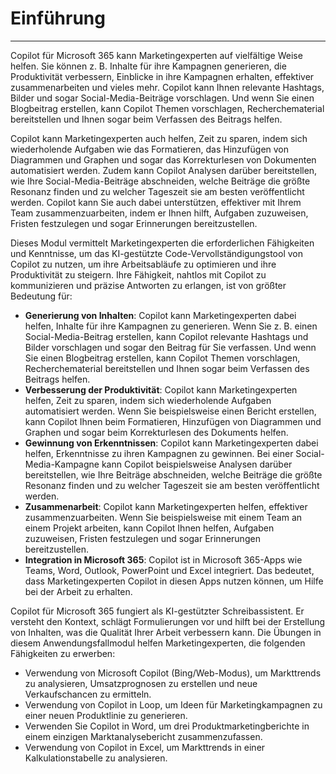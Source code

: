 
# Einführung
---
Copilot für Microsoft 365 kann Marketingexperten auf vielfältige Weise helfen. Sie können z. B. Inhalte für ihre Kampagnen generieren, die Produktivität verbessern, Einblicke in ihre Kampagnen erhalten, effektiver zusammenarbeiten und vieles mehr. Copilot kann Ihnen relevante Hashtags, Bilder und sogar Social-Media-Beiträge vorschlagen. Und wenn Sie einen Blogbeitrag erstellen, kann Copilot Themen vorschlagen, Recherchematerial bereitstellen und Ihnen sogar beim Verfassen des Beitrags helfen.

Copilot kann Marketingexperten auch helfen, Zeit zu sparen, indem sich wiederholende Aufgaben wie das Formatieren, das Hinzufügen von Diagrammen und Graphen und sogar das Korrekturlesen von Dokumenten automatisiert werden. Zudem kann Copilot Analysen darüber bereitstellen, wie Ihre Social-Media-Beiträge abschneiden, welche Beiträge die größte Resonanz finden und zu welcher Tageszeit sie am besten veröffentlicht werden. Copilot kann Sie auch dabei unterstützen, effektiver mit Ihrem Team zusammenzuarbeiten, indem er Ihnen hilft, Aufgaben zuzuweisen, Fristen festzulegen und sogar Erinnerungen bereitzustellen.

Dieses Modul vermittelt Marketingexperten die erforderlichen Fähigkeiten und Kenntnisse, um das KI-gestützte Code-Vervollständigungstool von Copilot zu nutzen, um ihre Arbeitsabläufe zu optimieren und ihre Produktivität zu steigern. Ihre Fähigkeit, nahtlos mit Copilot zu kommunizieren und präzise Antworten zu erlangen, ist von größter Bedeutung für:

 -  **Generierung von Inhalten**: Copilot kann Marketingexperten dabei helfen, Inhalte für ihre Kampagnen zu generieren. Wenn Sie z. B. einen Social-Media-Beitrag erstellen, kann Copilot relevante Hashtags und Bilder vorschlagen und sogar den Beitrag für Sie verfassen. Und wenn Sie einen Blogbeitrag erstellen, kann Copilot Themen vorschlagen, Recherchematerial bereitstellen und Ihnen sogar beim Verfassen des Beitrags helfen.
 -  **Verbesserung der Produktivität**: Copilot kann Marketingexperten helfen, Zeit zu sparen, indem sich wiederholende Aufgaben automatisiert werden. Wenn Sie beispielsweise einen Bericht erstellen, kann Copilot Ihnen beim Formatieren, Hinzufügen von Diagrammen und Graphen und sogar beim Korrekturlesen des Dokuments helfen.
 -  **Gewinnung von Erkenntnissen**: Copilot kann Marketingexperten dabei helfen, Erkenntnisse zu ihren Kampagnen zu gewinnen. Bei einer Social-Media-Kampagne kann Copilot beispielsweise Analysen darüber bereitstellen, wie Ihre Beiträge abschneiden, welche Beiträge die größte Resonanz finden und zu welcher Tageszeit sie am besten veröffentlicht werden.
 -  **Zusammenarbeit**: Copilot kann Marketingexperten helfen, effektiver zusammenzuarbeiten. Wenn Sie beispielsweise mit einem Team an einem Projekt arbeiten, kann Copilot Ihnen helfen, Aufgaben zuzuweisen, Fristen festzulegen und sogar Erinnerungen bereitzustellen.
 -  **Integration in Microsoft 365**: Copilot ist in Microsoft 365-Apps wie Teams, Word, Outlook, PowerPoint und Excel integriert. Das bedeutet, dass Marketingexperten Copilot in diesen Apps nutzen können, um Hilfe bei der Arbeit zu erhalten.

Copilot für Microsoft 365 fungiert als KI-gestützter Schreibassistent. Er versteht den Kontext, schlägt Formulierungen vor und hilft bei der Erstellung von Inhalten, was die Qualität Ihrer Arbeit verbessern kann. Die Übungen in diesem Anwendungsfallmodul helfen Marketingexperten, die folgenden Fähigkeiten zu erwerben:

 -  Verwendung von Microsoft Copilot (Bing/Web-Modus), um Markttrends zu analysieren, Umsatzprognosen zu erstellen und neue Verkaufschancen zu ermitteln.
 -  Verwendung von Copilot in Loop, um Ideen für Marketingkampagnen zu einer neuen Produktlinie zu generieren.
 -  Verwenden Sie Copilot in Word, um drei Produktmarketingberichte in einem einzigen Marktanalysebericht zusammenzufassen.
 -  Verwendung von Copilot in Excel, um Markttrends in einer Kalkulationstabelle zu analysieren.
